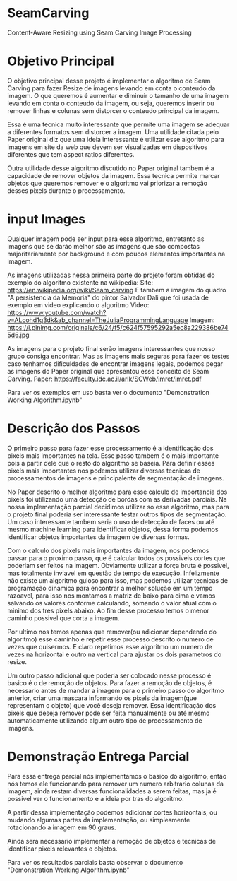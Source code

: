 # SeamCarving
Content-Aware Resizing using Seam Carving Image Processing


# Objetivo Principal

O objetivo principal desse projeto é implementar o algoritmo de Seam Carving para fazer Resize de imagens levando em conta o conteudo da imagem. O que queremos é aumentar e diminuir o tamanho de uma imagem levando em conta o conteudo da imagem, ou seja, queremos inserir ou remover linhas e colunas sem distorcer o conteudo principal da imagem.

Essa é uma tecnica muito interessante que permite uma imagem se adequar a diferentes formatos sem distorcer a imagem. Uma utilidade citada pelo Paper original diz que uma ideia interessante é utilizar esse algoritmo para imagens em site da web que devem ser visualizadas em dispositivos diferentes que tem aspect ratios diferentes.

Outra utilidade desse algoritmo discutido no Paper original tambem é a capacidade de remover objetos da imagem. Essa tecnica permite marcar objetos que queremos remover e o algoritmo vai priorizar a remoção desses pixels durante o processamento.

# input Images

Qualquer imagem pode ser input para esse algoritmo, entretanto as imagens que se darão melhor são as imagens que são compostas majoritariamente por background e com poucos elementos importantes na imagem.

As imagens utilizadas nessa primeira parte do projeto foram obtidas do exemplo do algoritmo existente na wikipedia:
    Site: https://en.wikipedia.org/wiki/Seam_carving 
E tambem a imagem do quadro "A persistencia da Memoria" do pintor Salvador Dali que foi usada de exemplo em video explicando o algoritmo
    Video: https://www.youtube.com/watch?v=ALcohd1q3dk&ab_channel=TheJuliaProgrammingLanguage
    Imagem: https://i.pinimg.com/originals/c6/24/f5/c624f57595292a5ec8a229386be745d6.jpg

As imagens para o projeto final serão imagens interessantes que nosso grupo consiga encontrar. Mas as imagens mais seguras para fazer os testes caso tenhamos dificuldades de encontrar imagens legais, podemos pegar as imagens do Paper original que apresentou esse conceito de Seam Carving.
    Paper: https://faculty.idc.ac.il/arik/SCWeb/imret/imret.pdf

Para ver os exemplos em uso basta ver o documento "Demonstration Working Algorithm.ipynb"


# Descrição dos Passos

O primeiro passo para fazer esse processamento é a identificação dos pixels mais importantes na tela. Esse passo tambem é o mais importante pois a partir dele que o resto do algoritmo se baseia. Para definir esses pixels mais importantes nos podemos utilizar diversas tecnicas de processamentos de imagens e principalente de segmentação de imagens.

No Paper descrito o melhor algoritmo para esse calculo de importancia dos pixels foi utilizando uma detecção de bordas com as derivadas parciais. Na nossa implementação parcial decidimos utilizar so esse algoritmo, mas para o projeto final poderia ser interessante testar outros tipos de segmentação. Um caso interessante tambem seria o uso de detecção de faces ou até mesmo machine learning para identificar objetos, dessa forma podemos identificar objetos importantes da imagem de diversas formas.

Com o calculo dos pixels mais importantes da imagem, nos podemos passar para o proximo passo, que é calcular todos os possiveis cortes que poderiam ser feitos na imagem. Obviamente utilizar a força bruta é possivel, mas totalmente inviavel em questão de tempo de execução. Infelizmente não existe um algoritmo guloso para isso, mas podemos utilizar tecnicas de programação dinamica para encontrar a melhor solução em um tempo razoavel, para isso nos montamos a matriz de baixo para cima e vamos salvando os valores conforme calculando, somando o valor atual com o minimo dos tres pixels abaixo. Ao fim desse processo temos o menor caminho possivel que corta a imagem.

Por ultimo nos temos apenas que remover(ou adicionar dependendo do algoritmo) esse caminho e repetir esse processo descrito o numero de vezes que quisermos. E claro repetimos esse algoritmo um numero de vezes na horizontal e outro na vertical para ajustar os dois parametros do resize.

Um outro passo adicional que poderia ser colocado nesse processo é basico é o de remoção de objetos. Para fazer a remoção de objetos, é necessario antes de mandar a imagem para o primeiro passo do algoritmo anterior, criar uma mascara informando os pixels da imagem(que representam o objeto) que você deseja remover. Essa identificação dos pixels que deseja remover pode ser feita manualmente ou até mesmo automaticamente utilizando algum outro tipo de processamento de imagens.

# Demonstração Entrega Parcial

Para essa entrega parcial nós implementamos o basico do algoritmo, então nós temos ele funcionando para remover um numero arbitrario colunas da imagem, ainda restam diversas funcionalidades a serem feitas, mas ja é possivel ver o funcionamento e a ideia por tras do algoritmo.

A partir dessa implementação podemos adicionar cortes horizontais, ou mudando algumas partes da implementação, ou simplesmente rotacionando a imagem em 90 graus.

Ainda sera necessario implementar a remoção de objetos e tecnicas de identificar pixels relevantes e objetos.

Para ver os resultados parciais basta observar o documento "Demonstration Working Algorithm.ipynb"